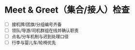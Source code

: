 # Meet & Greet（集合/接人）检查

- [ ] 接机牌/团旗/分组编号齐备
- [ ] 领队/导游/司机群组在线并确认职责
- [ ] 点名/分车机制与迟到处理口径
- [ ] 行李与婴儿车/轮椅优先
